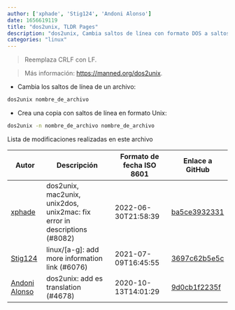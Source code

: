```yaml
---
author: ['xphade', 'Stig124', 'Andoni Alonso']
date: 1656619119
title: "dos2unix, TLDR Pages"
description: "dos2unix, Cambia saltos de línea con formato DOS a saltos de línea con formato Unix."
categories: "linux"
---
```

> Reemplaza CRLF con LF.

> Más información: <https://manned.org/dos2unix>.

- Cambia los saltos de línea de un archivo:

```bash
dos2unix nombre_de_archivo
```

- Crea una copia con saltos de línea en formato Unix:

```bash
dos2unix -n nombre_de_archivo nombre_de_archivo
```
Lista de modificaciones realizadas en este archivo


Autor | Descripción | Formato de fecha ISO 8601 | Enlace a GitHub
------|-----|-----|-----
[xphade](mailto:18196286+xphade@users.noreply.github.com) | dos2unix, mac2unix, unix2dos, unix2mac: fix error in descriptions (#8082) | 2022-06-30T21:58:39 | [ba5ce3932331](https://github.com/tldr-pages/tldr/commit/ba5ce393233134279bd4386feac891af500edfe8)
[Stig124](mailto:stigpro@outlook.fr) | linux/[a-g]: add more information link (#6076) | 2021-07-09T16:45:55 | [3697c62b5e5c](https://github.com/tldr-pages/tldr/commit/3697c62b5e5cd9bae7a99c591cb81d1ddcfbf792)
[Andoni Alonso](mailto:14891798+andoniaf@users.noreply.github.com) | dos2unix: add es translation (#4678) | 2020-10-13T14:01:29 | [9d0cb1f2235f](https://github.com/tldr-pages/tldr/commit/9d0cb1f2235fa904707facee005ad7bb8e49238e)

